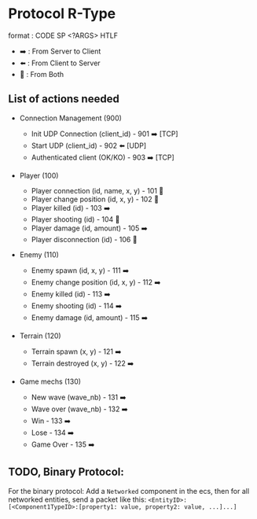 # Protocol R-Type

format : CODE SP <?ARGS> HTLF

-   ➡️ : From Server to Client
-   ⬅️ : From Client to Server
-   🔄 : From Both

## List of actions needed

-   Connection Management (900)

    -   Init UDP Connection (client_id) - 901 ➡️ [TCP]
    -   Start UDP (client_id) - 902 ⬅️ [UDP]
    -   Authenticated client (OK/KO) - 903 ➡️ [TCP]

-   Player (100)

    -   Player connection (id, name, x, y) - 101 🔄
    -   Player change position (id, x, y) - 102 🔄
    -   Player killed (id) - 103 ➡️
    -   Player shooting (id) - 104 🔄
    -   Player damage (id, amount) - 105 ➡️
    -   Player disconnection (id) - 106 🔄

-   Enemy (110)

    -   Enemy spawn (id, x, y) - 111 ➡️
    -   Enemy change position (id, x, y) - 112 ➡️
    -   Enemy killed (id) - 113 ➡️
    -   Enemy shooting (id) - 114 ➡️
    -   Enemy damage (id, amount) - 115 ➡️

-   Terrain (120)

    -   Terrain spawn (x, y) - 121 ➡️
    -   Terrain destroyed (x, y) - 122 ➡️

-   Game mechs (130)
    -   New wave (wave_nb) - 131 ➡️
    -   Wave over (wave_nb) - 132 ➡️
    -   Win - 133 ➡️
    -   Lose - 134 ➡️
    -   Game Over - 135 ➡️

## TODO, Binary Protocol:
For the binary protocol:
Add a `Networked` component in the ecs, then for all networked entities, send a packet like this: `<EntityID>:[<Component1TypeID>:[property1: value, property2: value, ...]...]`
